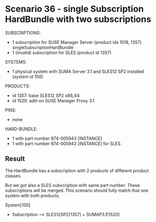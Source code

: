 Scenario 36 - single Subscription HardBundle with two subscriptions
===================================================================

SUBSCRIPTIONS:
- 1 subscription for SUSE Manager Server (product ids 1518, 1357) singleSubscriptionHardBundle
- 1 (invalid) subscription for SLES (product id 1357)

SYSTEMS:
- 1 physical system with SUMA Server 3.1 and SLES12 SP2 installed (system id 100)

PRODUCTS:
- id 1357: base SLES12 SP2 x86_64
- id 1520: add-on SUSE Manager Proxy 3.1

PINS:
- none

HARD-BUNDLE:
- 1 with part number 874-005943 [INSTANCE]
- 1 with part number 874-005943 [INSTANCE] for SLES


Result
------

The HardBundle has a subscription with 2 products of different product classes.

But we got also a SLES subscription with same part number. These subscriptions will be merged.
This scenario should fully match that one system with both products.

System[100]
 - Subscription --> SLES12SP2[1357] + SUMAP3.1[1520]


